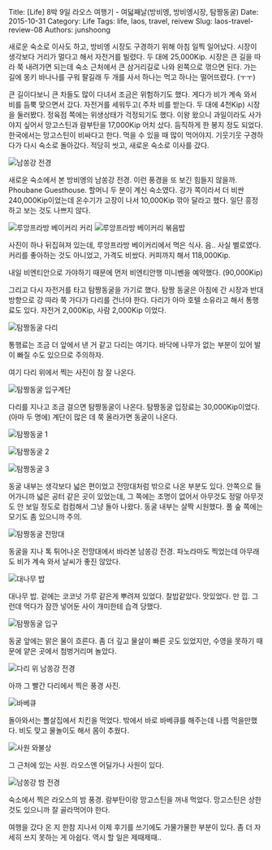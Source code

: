 Title: [Life] 8박 9일 라오스 여행기 - 여덟째날(방비엥, 방비엥시장, 탐짱동굴)
Date: 2015-10-31
Category: Life
Tags: life, laos, travel, reivew
Slug: laos-travel-review-08
Authors: junshoong

새로운 숙소로 이사도 하고, 방비엥 시장도 구경하기 위해 아침 일찍 일어났다. 시장이 생각보다 거리가 멀다고 해서 자전거를 빌렸다. 두 대에 25,000Kip. 시장은 큰 길을 따라 쭉 내려가면 되는데 숙소 근처에서 큰 삼거리길로 나와 왼쪽으로 꺾으면 된다. 가는 길에 몽키 바나나를 구워 팔길래 두 개를 사서 하나는 먹고 하나는 떨어뜨렸다. (ㅜㅜ)

큰 길이다보니 큰 차들도 많이 다녀서 조금은 위험하기도 했다. 게다가 비가 계속 와서 비를 듬뿍 맞으면서 갔다. 자전거를 세워두고( 주차 비를 받는다. 두 대에 4천Kip) 시장을 둘러봤다. 정육점 쪽에는 위생상태가 걱정되기도 했다. 이왕 왔으니 과일이라도 사가야지 싶어서 망고스틴과 람부탄을 17,000Kip 어치 샀다. 듬직하게 한 봉지 정도 되었다. 한국에서는 망고스틴이 비싸다고 한다.  먹을 수 있을 때 많이 먹어야지. 기웃기웃 구경하다가 다시 숙소로 돌아갔다. 적당히 씻고, 새로운 숙소로 이사를 갔다.

![남쏭강 전경](/images/2015-10-31/laos08-01.jpg)

새로운 숙소에서 본 방비엥의 남쏭강 전경. 이런 풍경을 또 보긴 힘들지 않을까. Phoubane Guesthouse. 할머니 두 분이 계신 숙소였다. 강가 쪽이라서 더 비싼 240,000Kip이었는데 온수기가 고장이 나서 10,000Kip 깎아 달라고 했다. 일단 흥정하고 보는 것도 나쁘지 않다.

![루앙프라방 베이커리 커리](/images/2015-10-31/laos08-02.jpg)
![루앙프라방 베이커리 볶음밥](/images/2015-10-31/laos08-03.jpg)


사진이 하나 뒤집혀져 있는데, 루앙프라방 베이커리에서 먹은 식사. 음.. 사실 별로였다. 커리를 좋아하는 것도 아니었고, 가격도 비쌌다. 커피까지 해서 118,000Kip.

내일 비엔티안으로 가야하기 때문에 먼저 비엔티안행 미니벤을 예약했다. (90,000Kip)


그리고 다시 자전거를 타고 탐짱동굴을 가기로 했다. 탐짱 동굴은 아침에 간 시장과 반대 방향으로 강 따라 쭉 가다가 다리를 건너야 한다. 다리가 아마 호텔 소유라고 해서 통행료도 있다. 자전거 2,000Kip, 사람 2,000Kip 이었다.

![탐짱동굴 다리](/images/2015-10-31/laos08-04.jpg)

통행료는 조금 더 앞에서 낸 거 같고 다리는 여기다. 바닥에 나무가 없는 부분이 있어 발이 빠질 수도 있으므로 주의하자.

여기 다리 위에서 찍는 사진이 참 잘 나온다.

![탐짱동굴 입구계단](/images/2015-10-31/laos08-05.jpg)


다리를 지나고 조금 걸으면 탐짱동굴이 나온다. 탐짱동굴 입장료는 30,000Kip이었다. (아마 두 명에) 계단이 많은 데 쭉 올라가면 동굴이 나온다.


![탐짱동굴 1](/images/2015-10-31/laos08-06.jpg)

![탐짱동굴 2](/images/2015-10-31/laos08-07.jpg)

![탐짱동굴 3](/images/2015-10-31/laos08-08.jpg)


동굴 내부는 생각보다 넓은 편이었고 전망대처럼 밖으로 나온 부분도 있다. 안쪽으로 들어가니까 넓은 공터 같은 곳이 있었는데, 그 쪽에는 조명이 없어서 아무것도 정말 아무것도 안 보일 정도로 컴컴해서 그냥 돌아 나왔다. 동굴 내부는 살짝 시원했다. 풀 숲 쪽에는 모기도 좀 있으니까 주의.

![탐짱동굴 전망대](/images/2015-10-31/laos08-09.jpg)


동굴을 지나 톡 튀어나온 전망대에서 바라본 남쏭강 전경. 파노라마도 찍었는데 아무래도 비가 계속 와서 날씨가 좋진 않았다.

![대나무 밥](/images/2015-10-31/laos08-10.jpg)


대나무 밥. 겉에는 코코넛 가루 같은게 뿌려져 있었다. 찰밥같았다. 맛있었다. 만 낍. 그런데 먹다가 잠깐 넣어둔 사이 개미한테 습격 당했다.

![탐짱동굴 입구](/images/2015-10-31/laos08-11.jpg)

동굴 앞에는 맑은 물이 흐른다. 좀 더 깊고 물살이 빠른 곳도 있었지만, 수영을 못하기 때문에 얕은 곳에서 첨벙거리며 놀았다.

![다리 위 남쏭강 전경](/images/2015-10-31/laos08-12.jpg)

아까 그 빨간 다리에서 찍은 풍경 사진.

![바베큐](/images/2015-10-31/laos08-13.jpg)

돌아와서는 뽈살집에서 치킨을 먹었다. 밖에서 바로 바베큐를 해주는데 나름 먹을만했다. 비도 맞고 물놀이도 해서 몸이 추웠다.

![사원 와불상](/images/2015-10-31/laos08-14.jpg)


그 근처에 있는 사원. 라오스엔 어딜가나 사원이 있다.

![남쏭강 밤 전경](/images/2015-10-31/laos08-15.jpg)



숙소에서 찍은 라오스의 밤 풍경. 람부탄이랑 망고스틴을 꺼내 먹었다. 망고스틴은 상한 것도 있으니까 잘 골라먹어야 한다.


여행을 갔다 온 지 한참 지나서 이제 후기를 쓰기에도 가물가물한 부분이 있다. 좀 더 자세히 쓰지 못하는 게 아쉽다. 역시 할 일은 제때제때..
